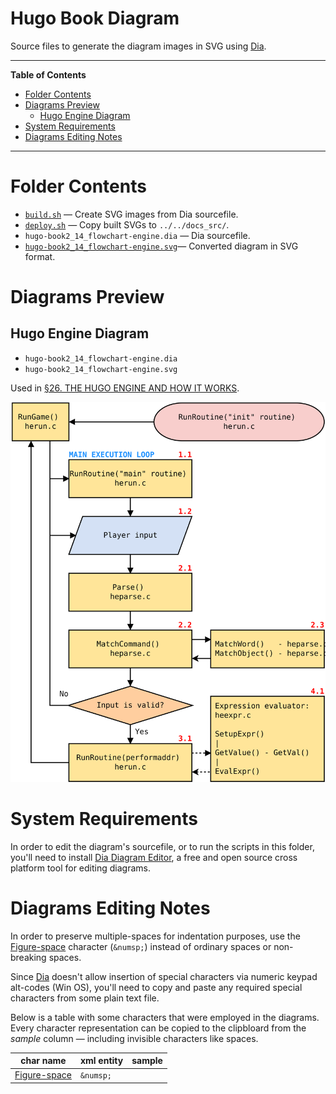 # Hugo Book Diagram

Source files to generate the diagram images in SVG using [Dia].

-----

**Table of Contents**

<!-- MarkdownTOC autolink="true" bracket="round" autoanchor="false" lowercase="only_ascii" uri_encoding="true" levels="1,2,3" -->

- [Folder Contents](#folder-contents)
- [Diagrams Preview](#diagrams-preview)
    - [Hugo Engine Diagram](#hugo-engine-diagram)
- [System Requirements](#system-requirements)
- [Diagrams Editing Notes](#diagrams-editing-notes)

<!-- /MarkdownTOC -->

-----


# Folder Contents

- [`build.sh`](./build.sh) — Create SVG images from Dia sourcefile.
- [`deploy.sh`](./deploy.sh) — Copy built SVGs to `../../docs_src/`.
- `hugo-book2_14_flowchart-engine.dia` — Dia sourcefile.
- [`hugo-book2_14_flowchart-engine.svg`][FC2:14]— Converted diagram in SVG format.


# Diagrams Preview

## Hugo Engine Diagram

- `hugo-book2_14_flowchart-engine.dia`
- `hugo-book2_14_flowchart-engine.svg`

Used in [§26. THE HUGO ENGINE AND HOW IT WORKS].

![Hugo Engine Diagram][FC2:14]

# System Requirements

In order to edit the diagram's sourcefile, or to run the scripts in this folder, you'll need to install [Dia Diagram Editor], a free and open source cross platform tool for editing diagrams.

# Diagrams Editing Notes

In order to preserve multiple-spaces for indentation purposes, use the [Figure-space] character (`&numsp;`) instead of ordinary spaces or non-breaking spaces.

Since [Dia] doesn't allow insertion of special characters via numeric keypad alt-codes (Win OS), you'll need to copy and paste any required special characters from some plain text file.

Below is a table with some characters that were employed in the diagrams.
Every character representation can be copied to the clipbloard from the _sample_ column — including invisible characters like spaces.

|   char name    | xml entity |  sample |
|----------------|------------|---------|
| [Figure-space] | `&numsp;`  | &numsp; |

<!-----------------------------------------------------------------------------
                               REFERENCE LINKS
------------------------------------------------------------------------------>

[Dia]: http://dia-installer.de/ "Visit Dia's website"
[Dia Diagram Editor]: http://dia-installer.de/ "Visit Dia's website"
[Figure-space]: https://en.wikipedia.org/wiki/Figure_space "See Wikipedia page on Figure space"

<!-- Live HTML Previews Links -->

[§25. THE HUGO COMPILER AND HOW IT WORKS]: http://htmlpreview.github.io/?https://github.com/tajmone/hugo-book/blob/draft/docs_src/hugo-book.html#_the_hugo_compiler_and_how_it_works "Live HTML Preview"
[§26. THE HUGO ENGINE AND HOW IT WORKS]: http://htmlpreview.github.io/?https://github.com/tajmone/hugo-book/blob/draft/docs_src/hugo-book.html#_the_hugo_engine_and_how_it_works "Live HTML Preview"
[§27. DARK SECRETS OF THE HUGO DEBUGGER]: http://htmlpreview.github.io/?https://github.com/tajmone/hugo-book/blob/draft/docs_src/hugo-book.html#_dark_secrets_of_the_hugo_debugger "Live HTML Preview"
[§3.2. The Object Tree]: http://htmlpreview.github.io/?https://github.com/tajmone/hugo-book/blob/draft/docs_src/hugo-book.html#_code_patterns "Live HTML Preview"

<!-- project files -->

[FC2:14]: ./hugo-book2_14_flowchart-engine.svg

<!-- EOF -->
